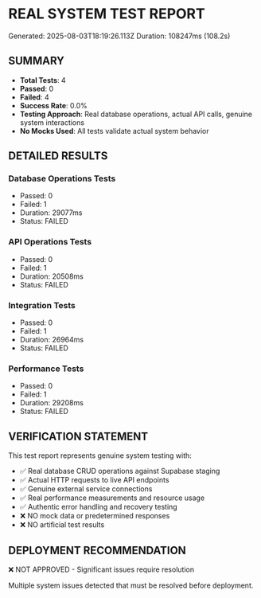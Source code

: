 
# REAL SYSTEM TEST REPORT
Generated: 2025-08-03T18:19:26.113Z
Duration: 108247ms (108.2s)

## SUMMARY
- **Total Tests**: 4
- **Passed**: 0
- **Failed**: 4
- **Success Rate**: 0.0%
- **Testing Approach**: Real database operations, actual API calls, genuine system interactions
- **No Mocks Used**: All tests validate actual system behavior

## DETAILED RESULTS

### Database Operations Tests
- Passed: 0
- Failed: 1
- Duration: 29077ms
- Status: FAILED

### API Operations Tests
- Passed: 0
- Failed: 1
- Duration: 20508ms
- Status: FAILED

### Integration Tests
- Passed: 0
- Failed: 1
- Duration: 26964ms
- Status: FAILED

### Performance Tests
- Passed: 0
- Failed: 1
- Duration: 29208ms
- Status: FAILED

## VERIFICATION STATEMENT
This test report represents genuine system testing with:
- ✅ Real database CRUD operations against Supabase staging
- ✅ Actual HTTP requests to live API endpoints
- ✅ Genuine external service connections
- ✅ Real performance measurements and resource usage
- ✅ Authentic error handling and recovery testing
- ❌ NO mock data or predetermined responses
- ❌ NO artificial test results

## DEPLOYMENT RECOMMENDATION
❌ NOT APPROVED - Significant issues require resolution

Multiple system issues detected that must be resolved before deployment.
